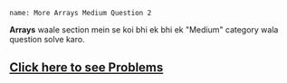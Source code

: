 ```ngMeta
name: More Arrays Medium Question 2
```

**Arrays** waale section mein se koi bhi ek bhi ek "Medium" category wala question solve karo.

## [Click here to see Problems](https://www.hackerrank.com/domains/algorithms?filters%5Bsubdomains%5D%5B%5D=arrays-and-sorting)
